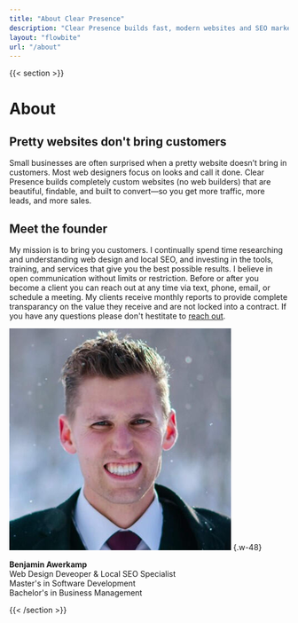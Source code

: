```yaml
---
title: "About Clear Presence"
description: "Clear Presence builds fast, modern websites and SEO marketing for small businesses—so you show up on Google Search & Maps and get more calls"
layout: "flowbite"
url: "/about"
---
```


{{< section >}}

# About

## Pretty websites don't bring customers

Small businesses are often surprised when a pretty website doesn’t bring in customers. Most web designers focus on looks and call it done. Clear Presence builds completely custom websites (no web builders) that are beautiful, findable, and built to convert—so you get more traffic, more leads, and more sales.




## Meet the founder

My mission is to bring you customers. I continually spend time researching and understanding web design and local SEO, and investing in the tools, training, and services that give you the best possible results. I believe in open communication without limits or restriction. Before or after you become a client you can reach out at any time via text, phone, email, or schedule a meeting. My clients receive monthly reports to provide complete transparancy on the value they receive and are not locked into a contract. If you have any questions please don't hestitate to [reach out](/contact).


![](../media/utah-seo-specialist-web-design-expert-profile-picture.jpg)
{.w-48}

**Benjamin Awerkamp** <br>
Web Design Deveoper & Local SEO Specialist <br>
Master's in Software Development <br>
Bachelor's in Business Management

{{< /section >}}



